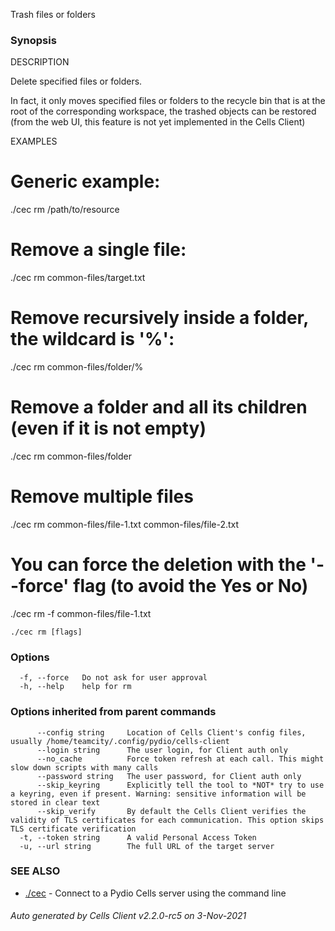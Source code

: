 Trash files or folders

### Synopsis


DESCRIPTION
	
  Delete specified files or folders. 
	
  In fact, it only moves specified files or folders to the recycle bin 
  that is at the root of the corresponding workspace, the trashed objects 
  can be restored (from the web UI, this feature is not yet implemented 
  in the Cells Client) 

EXAMPLES

  # Generic example:
  ./cec rm <workspace-slug>/path/to/resource

  # Remove a single file:
  ./cec rm common-files/target.txt

  # Remove recursively inside a folder, the wildcard is '%':
  ./cec rm common-files/folder/%

  # Remove a folder and all its children (even if it is not empty)
  ./cec rm common-files/folder

  # Remove multiple files
  ./cec rm common-files/file-1.txt common-files/file-2.txt

  # You can force the deletion with the '--force' flag (to avoid the Yes or No)
  ./cec rm -f common-files/file-1.txt


```
./cec rm [flags]
```

### Options

```
  -f, --force   Do not ask for user approval
  -h, --help    help for rm
```

### Options inherited from parent commands

```
      --config string     Location of Cells Client's config files, usually /home/teamcity/.config/pydio/cells-client
      --login string      The user login, for Client auth only
      --no_cache          Force token refresh at each call. This might slow down scripts with many calls
      --password string   The user password, for Client auth only
      --skip_keyring      Explicitly tell the tool to *NOT* try to use a keyring, even if present. Warning: sensitive information will be stored in clear text
      --skip_verify       By default the Cells Client verifies the validity of TLS certificates for each communication. This option skips TLS certificate verification
  -t, --token string      A valid Personal Access Token
  -u, --url string        The full URL of the target server
```

### SEE ALSO

* [./cec](./cec)	 - Connect to a Pydio Cells server using the command line

###### Auto generated by Cells Client v2.2.0-rc5 on 3-Nov-2021

